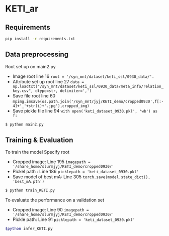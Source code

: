 # KETI_ar


## Requirements
``` sh
pip install -r requirements.txt
```

## Data preprocessing
Root set up on main2.py
* Image root line 16 ```root = '/syn_mnt/dataset/keti_ssl/0930_data/'.``` 
* Attribute set up root line 27 ```data = np.loadtxt("/syn_mnt/dataset/keti_ssl/0930_data/meta_info/relation_key.csv", dtype=str, delimiter=',')```
* Save file root line 60 ```mpimg.imsave(os.path.join('/syn_mnt/jyj/KETI_demo/cropped0930',f[:-4]+'_'+str(i)+'.jpg'),cropped_img)```
* Save pickle file line 94 ```with open('keti_dataset_0930.pkl', 'wb') as f:```
   
``` sh
$ python main2.py
```

## Training & Evaluation
To train the model
Specify root
* Cropped image: Line 195 ```imagepath = '/share_home/slurmjyj/KETI_demo/cropped0930/'```
* Pickel path : Line 186 ```picklepath = 'keti_dataset_0930.pkl'```
* Save model of best mA: Line 305 ```torch.save(model.state_dict(), 'best_mA.pth')``` 
``` sh
$ python train_KETI.py
```

To evaluate the performance on a validation set
* Cropped image: Line 90 ``` imagepath = '/share_home/slurmjyj/KETI_demo/cropped0930/' ```
* Pickle path: Line 91 ``` picklepath = 'keti_dataset_0930.pkl' ```
``` sh
$python infer_KETI.py
```
